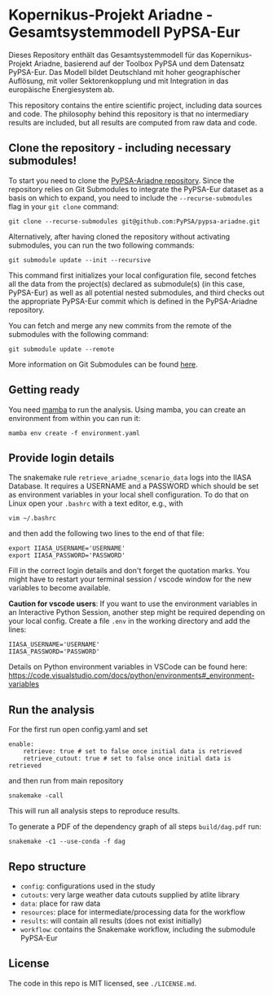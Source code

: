 # Kopernikus-Projekt Ariadne - Gesamtsystemmodell PyPSA-Eur

Dieses Repository enthält das Gesamtsystemmodell für das Kopernikus-Projekt Ariadne, basierend auf der Toolbox PyPSA und dem Datensatz PyPSA-Eur. Das Modell bildet Deutschland mit hoher geographischer Auflösung, mit voller Sektorenkopplung und mit Integration in das europäische Energiesystem ab.

This repository contains the entire scientific project, including data sources and code. The philosophy behind this repository is that no intermediary results are included, but all results are computed from raw data and code.

## Clone the repository - including necessary submodules!

To start you need to clone the [PyPSA-Ariadne repository](https://github.com/PyPSA/pypsa-ariadne/). Since the repository relies on Git Submodules to integrate the PyPSA-Eur dataset as a basis on which to expand, you need to include the `--recurse-submodules` flag in your `git clone` command:

    git clone --recurse-submodules git@github.com:PyPSA/pypsa-ariadne.git

Alternatively, after having cloned the repository without activating submodules, you can run the two following commands:

    git submodule update --init --recursive

This command first initializes your local configuration file, second fetches all the data from the project(s) declared as submodule(s) (in this case, PyPSA-Eur) as well as all potential nested submodules, and third checks out the appropriate PyPSA-Eur commit which is defined in the PyPSA-Ariadne repository.

You can fetch and merge any new commits from the remote of the submodules with the following command:

    git submodule update --remote

More information on Git Submodules can be found [here](https://git-scm.com/book/en/v2/Git-Tools-Submodules).

## Getting ready

You need [mamba](https://mamba.readthedocs.io/en/latest/) to run the analysis. Using mamba, you can create an environment from within you can run it:

    mamba env create -f environment.yaml

## Provide login details

The snakemake rule `retrieve_ariadne_scenario_data` logs into the IIASA Database. It requires a USERNAME and a PASSWORD which should be set as environment variables in your local shell configuration. To do that on Linux open your `.bashrc` with a text editor, e.g., with

```
vim ~/.bashrc
```

and then add the following two lines to the end of that file:

```
export IIASA_USERNAME='USERNAME'
export IIASA_PASSWORD='PASSWORD'
```

Fill in the correct login details and don't forget the quotation marks. You might have to restart your terminal session / vscode window for the new variables to become available. 

**Caution for vscode users**: If you want to use the environment variables in an Interactive Python Session, another step might be required depending on your local config. Create a file `.env` in the working directory and add the lines:
```
IIASA_USERNAME='USERNAME'
IIASA_PASSWORD='PASSWORD'
```
Details on Python environment variables in VSCode can be found here: https://code.visualstudio.com/docs/python/environments#_environment-variables


## Run the analysis

For the first run open config.yaml and set

    enable:
        retrieve: true # set to false once initial data is retrieved
        retrieve_cutout: true # set to false once initial data is retrieved

and then run from main repository

    snakemake -call

This will run all analysis steps to reproduce results.

To generate a PDF of the dependency graph of all steps `build/dag.pdf` run:

    snakemake -c1 --use-conda -f dag

## Repo structure

* `config`: configurations used in the study
* `cutouts`: very large weather data cutouts supplied by atlite library
* `data`: place for raw data
* `resources`: place for intermediate/processing data for the workflow
* `results`: will contain all results (does not exist initially)
* `workflow`: contains the Snakemake workflow, including the submodule PyPSA-Eur

## License

The code in this repo is MIT licensed, see `./LICENSE.md`.
